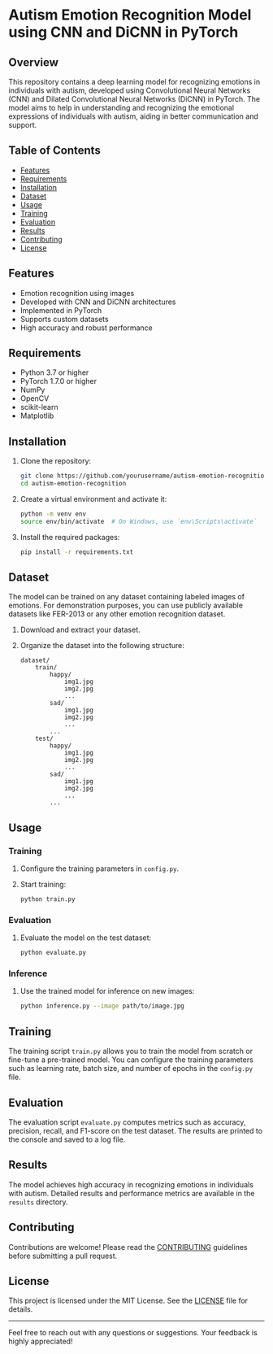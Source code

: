 # Autism Emotion Recognition Model using CNN and DiCNN in PyTorch

## Overview

This repository contains a deep learning model for recognizing emotions in individuals with autism, developed using Convolutional Neural Networks (CNN) and Dilated Convolutional Neural Networks (DiCNN) in PyTorch. The model aims to help in understanding and recognizing the emotional expressions of individuals with autism, aiding in better communication and support.

## Table of Contents

- [Features](#features)
- [Requirements](#requirements)
- [Installation](#installation)
- [Dataset](#dataset)
- [Usage](#usage)
- [Training](#training)
- [Evaluation](#evaluation)
- [Results](#results)
- [Contributing](#contributing)
- [License](#license)

## Features

- Emotion recognition using images
- Developed with CNN and DiCNN architectures
- Implemented in PyTorch
- Supports custom datasets
- High accuracy and robust performance

## Requirements

- Python 3.7 or higher
- PyTorch 1.7.0 or higher
- NumPy
- OpenCV
- scikit-learn
- Matplotlib

## Installation

1. Clone the repository:

   ```bash
   git clone https://github.com/yourusername/autism-emotion-recognition.git
   cd autism-emotion-recognition
   ```

2. Create a virtual environment and activate it:

   ```bash
   python -m venv env
   source env/bin/activate  # On Windows, use `env\Scripts\activate`
   ```

3. Install the required packages:

   ```bash
   pip install -r requirements.txt
   ```

## Dataset

The model can be trained on any dataset containing labeled images of emotions. For demonstration purposes, you can use publicly available datasets like FER-2013 or any other emotion recognition dataset.

1. Download and extract your dataset.
2. Organize the dataset into the following structure:

   ```plaintext
   dataset/
       train/
           happy/
               img1.jpg
               img2.jpg
               ...
           sad/
               img1.jpg
               img2.jpg
               ...
           ...
       test/
           happy/
               img1.jpg
               img2.jpg
               ...
           sad/
               img1.jpg
               img2.jpg
               ...
           ...
   ```

## Usage

### Training

1. Configure the training parameters in `config.py`.
2. Start training:

   ```bash
   python train.py
   ```

### Evaluation

1. Evaluate the model on the test dataset:

   ```bash
   python evaluate.py
   ```

### Inference

1. Use the trained model for inference on new images:

   ```bash
   python inference.py --image path/to/image.jpg
   ```

## Training

The training script `train.py` allows you to train the model from scratch or fine-tune a pre-trained model. You can configure the training parameters such as learning rate, batch size, and number of epochs in the `config.py` file.

## Evaluation

The evaluation script `evaluate.py` computes metrics such as accuracy, precision, recall, and F1-score on the test dataset. The results are printed to the console and saved to a log file.

## Results

The model achieves high accuracy in recognizing emotions in individuals with autism. Detailed results and performance metrics are available in the `results` directory.

## Contributing

Contributions are welcome! Please read the [CONTRIBUTING](CONTRIBUTING.md) guidelines before submitting a pull request.

## License

This project is licensed under the MIT License. See the [LICENSE](LICENSE) file for details.

---

Feel free to reach out with any questions or suggestions. Your feedback is highly appreciated!
